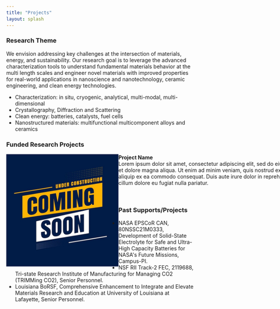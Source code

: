 ```yaml
---
title: "Projects"
layout: splash
---
```

### Research Theme
We envision addressing key challenges at the intersection of materials, energy, and sustainability. Our research goal is to leverage the advanced characterization tools to understand fundamental materials behavior at the multi length scales and engineer novel materials with improved properties for real-world applications in nanoscience and nanotechnology, ceramic engineering, and clean energy technologies. 
- Characterization: in situ, cryogenic, analytical, multi-modal, multi-dimensional
- Crystallography, Diffraction and Scattering
- Clean energy: batteries, catalysts, fuel cells
- Nanostructured materials: multifunctional multicomponent alloys and ceramics

### Funded Research Projects
<p style="width: 960px;">
	<img src="/assets/placeholder.jpg" style="float: left;" width=300px height=300px />
	<b>Project  Name</b><br>
	Lorem ipsum dolor sit amet, consectetur adipiscing elit, sed do eiusmod tempor incididunt ut labore et dolore magna aliqua. Ut enim ad minim veniam, quis nostrud exercitation ullamco laboris nisi ut aliquip ex ea commodo consequat. Duis aute irure dolor in reprehenderit in voluptate velit esse cillum dolore eu fugiat nulla pariatur.<br>
</p>
<br>

### Past Supports/Projects
- NASA EPSCoR CAN, 80NSSC21M0333, Development of Solid-State Electrolyte for Safe and Ultra-High Capacity Batteries for NASA's Future Missions, Campus-PI.
- NSF RII Track-2 FEC, 2119688, Tri-state Research Institute of Manufacturing for Managing CO2 (TRIMMing CO2), Senior Personnel.
- Louisiana BoRSF, Comprehensive Enhancement to Integrate and Elevate Materials Research and Education at University of Louisiana at Lafayette, Senior Personnel.


